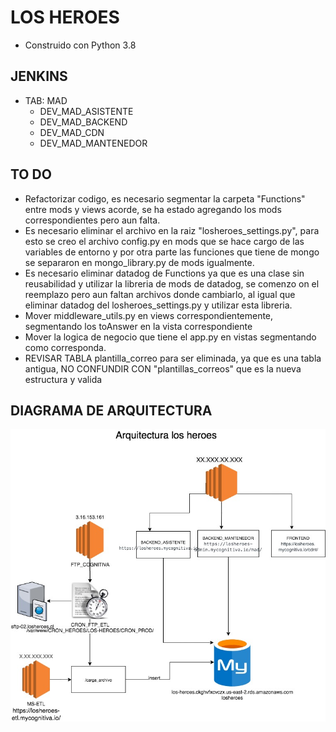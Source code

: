 # LOS HEROES 
- Construido con Python 3.8

## JENKINS
- TAB: MAD
  - DEV_MAD_ASISTENTE
  - DEV_MAD_BACKEND
  - DEV_MAD_CDN
  - DEV_MAD_MANTENEDOR

## TO DO
- Refactorizar codigo, es necesario segmentar la carpeta "Functions" entre mods y views acorde, se ha estado agregando los mods correspondientes pero aun falta.
- Es necesario eliminar el archivo en la raiz "losheroes_settings.py", para esto se creo el archivo config.py en mods que se hace cargo de las variables de entorno y por otra parte las funciones que tiene de mongo se separaron en mongo_library.py de mods igualmente.
- Es necesario eliminar datadog de Functions ya que es una clase sin reusabilidad y utilizar la libreria de mods de datadog, se comenzo on el reemplazo pero aun faltan archivos donde cambiarlo, al igual que eliminar datadog del losheroes_settings.py y utilizar esta libreria.
- Mover middleware_utils.py en views correspondientemente, segmentando los toAnswer en la vista correspondiente
- Mover la logica de negocio que tiene el app.py en vistas segmentando como corresponda.
- REVISAR TABLA plantilla_correo para ser eliminada, ya que es una tabla antigua, NO CONFUNDIR CON "plantillas_correos" que es la nueva estructura y valida

## DIAGRAMA DE ARQUITECTURA

![flujo base asistente](arquitectura-heroes.jpg)
